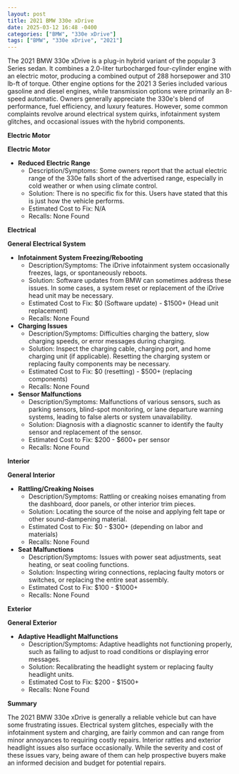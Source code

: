 ```yaml
---
layout: post
title: 2021 BMW 330e xDrive
date: 2025-03-12 16:48 -0400
categories: ["BMW", "330e xDrive"]
tags: ["BMW", "330e xDrive", "2021"]
---
```

The 2021 BMW 330e xDrive is a plug-in hybrid variant of the popular 3 Series sedan. It combines a 2.0-liter turbocharged four-cylinder engine with an electric motor, producing a combined output of 288 horsepower and 310 lb-ft of torque. Other engine options for the 2021 3 Series included various gasoline and diesel engines, while transmission options were primarily an 8-speed automatic. Owners generally appreciate the 330e's blend of performance, fuel efficiency, and luxury features. However, some common complaints revolve around electrical system quirks, infotainment system glitches, and occasional issues with the hybrid components.

**Electric Motor**

**Electric Motor**
*   **Reduced Electric Range**
    *   Description/Symptoms: Some owners report that the actual electric range of the 330e falls short of the advertised range, especially in cold weather or when using climate control.
    *   Solution: There is no specific fix for this. Users have stated that this is just how the vehicle performs.
    *   Estimated Cost to Fix: N/A
    *   Recalls: None Found

**Electrical**

**General Electrical System**
*   **Infotainment System Freezing/Rebooting**
    *   Description/Symptoms: The iDrive infotainment system occasionally freezes, lags, or spontaneously reboots.
    *   Solution: Software updates from BMW can sometimes address these issues. In some cases, a system reset or replacement of the iDrive head unit may be necessary.
    *   Estimated Cost to Fix: $0 (Software update) - $1500+ (Head unit replacement)
    *   Recalls: None Found
*   **Charging Issues**
    *   Description/Symptoms: Difficulties charging the battery, slow charging speeds, or error messages during charging.
    *   Solution: Inspect the charging cable, charging port, and home charging unit (if applicable). Resetting the charging system or replacing faulty components may be necessary.
    *   Estimated Cost to Fix: $0 (resetting) - $500+ (replacing components)
    *   Recalls: None Found
*   **Sensor Malfunctions**
    *   Description/Symptoms: Malfunctions of various sensors, such as parking sensors, blind-spot monitoring, or lane departure warning systems, leading to false alerts or system unavailability.
    *   Solution: Diagnosis with a diagnostic scanner to identify the faulty sensor and replacement of the sensor.
    *   Estimated Cost to Fix: $200 - $600+ per sensor
    *   Recalls: None Found

**Interior**

**General Interior**
*   **Rattling/Creaking Noises**
    *   Description/Symptoms: Rattling or creaking noises emanating from the dashboard, door panels, or other interior trim pieces.
    *   Solution: Locating the source of the noise and applying felt tape or other sound-dampening material.
    *   Estimated Cost to Fix: $0 - $300+ (depending on labor and materials)
    *   Recalls: None Found
*   **Seat Malfunctions**
    *   Description/Symptoms: Issues with power seat adjustments, seat heating, or seat cooling functions.
    *   Solution: Inspecting wiring connections, replacing faulty motors or switches, or replacing the entire seat assembly.
    *   Estimated Cost to Fix: $100 - $1000+
    *   Recalls: None Found

**Exterior**

**General Exterior**
*   **Adaptive Headlight Malfunctions**
    *   Description/Symptoms: Adaptive headlights not functioning properly, such as failing to adjust to road conditions or displaying error messages.
    *   Solution: Recalibrating the headlight system or replacing faulty headlight units.
    *   Estimated Cost to Fix: $200 - $1500+
    *   Recalls: None Found

**Summary**

The 2021 BMW 330e xDrive is generally a reliable vehicle but can have some frustrating issues. Electrical system glitches, especially with the infotainment system and charging, are fairly common and can range from minor annoyances to requiring costly repairs. Interior rattles and exterior headlight issues also surface occasionally. While the severity and cost of these issues vary, being aware of them can help prospective buyers make an informed decision and budget for potential repairs.


